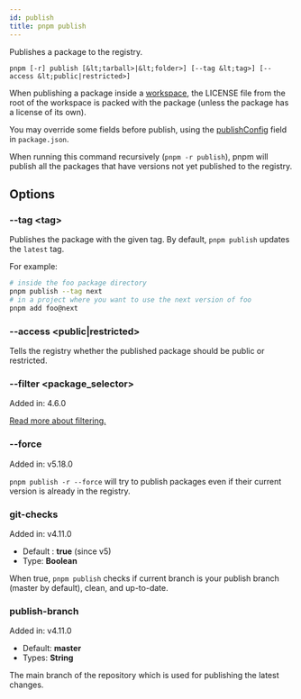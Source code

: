 ```yaml
---
id: publish
title: pnpm publish
---
```


Publishes a package to the registry.

```text
pnpm [-r] publish [&lt;tarball>|&lt;folder>] [--tag &lt;tag>] [--access &lt;public|restricted>]
```

When publishing a package inside a [workspace](../workspaces), the LICENSE file from the
root of the workspace is packed with the package (unless the package has a license of its own).

You may override some fields before publish, using the [publishConfig](../package_json#publishconfig)
field in `package.json`.

When running this command recursively (`pnpm -r publish`), pnpm will publish all
the packages that have versions not yet published to the registry.

## Options

### --tag &lt;tag>

Publishes the package with the given tag. By default, `pnpm publish` updates the `latest` tag.

For example:

```sh
# inside the foo package directory
pnpm publish --tag next
# in a project where you want to use the next version of foo
pnpm add foo@next
```

### --access &lt;public|restricted>

Tells the registry whether the published package should be public or restricted.

### --filter &lt;package_selector>

Added in: 4.6.0

[Read more about filtering.](../filtering)

### --force

Added in: v5.18.0

`pnpm publish -r --force` will try to publish packages even if their current version is already in the registry.

### git-checks

Added in: v4.11.0

* Default : **true** (since v5)
* Type: **Boolean**

When true, `pnpm publish` checks if current branch is your publish branch
(master by default), clean, and up-to-date.

### publish-branch

Added in: v4.11.0

* Default: **master**
* Types: **String**

The main branch of the repository which is used for publishing the latest changes.

